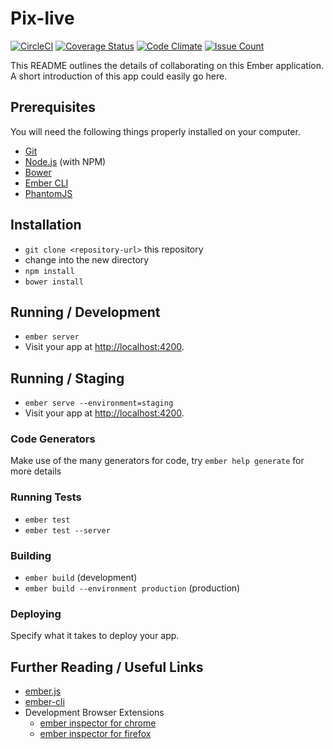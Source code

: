 # Pix-live

[![CircleCI](https://circleci.com/gh/sgmap/pix-live/tree/master.svg?style=svg)](https://circleci.com/gh/sgmap/pix-live/tree/master) [![Coverage Status](https://coveralls.io/repos/github/sgmap/pix-live/badge.svg?branch=tech-code-coverage)](https://coveralls.io/github/sgmap/pix-live?branch=tech-code-coverage) [![Code Climate](https://codeclimate.com/github/sgmap/pix-live/badges/gpa.svg)](https://codeclimate.com/github/sgmap/pix-live) [![Issue Count](https://codeclimate.com/github/sgmap/pix-live/badges/issue_count.svg)](https://codeclimate.com/github/sgmap/pix-live)

This README outlines the details of collaborating on this Ember application.
A short introduction of this app could easily go here.

## Prerequisites

You will need the following things properly installed on your computer.

* [Git](http://git-scm.com/)
* [Node.js](http://nodejs.org/) (with NPM)
* [Bower](http://bower.io/)
* [Ember CLI](http://ember-cli.com/)
* [PhantomJS](http://phantomjs.org/)

## Installation

* `git clone <repository-url>` this repository
* change into the new directory
* `npm install`
* `bower install`

## Running / Development

* `ember server`
* Visit your app at [http://localhost:4200](http://localhost:4200).

## Running / Staging

* `ember serve --environment=staging`
* Visit your app at [http://localhost:4200](http://localhost:4200).

### Code Generators

Make use of the many generators for code, try `ember help generate` for more details

### Running Tests

* `ember test`
* `ember test --server`

### Building

* `ember build` (development)
* `ember build --environment production` (production)

### Deploying

Specify what it takes to deploy your app.

## Further Reading / Useful Links

* [ember.js](http://emberjs.com/)
* [ember-cli](http://ember-cli.com/)
* Development Browser Extensions
  * [ember inspector for chrome](https://chrome.google.com/webstore/detail/ember-inspector/bmdblncegkenkacieihfhpjfppoconhi)
  * [ember inspector for firefox](https://addons.mozilla.org/en-US/firefox/addon/ember-inspector/)

